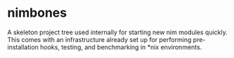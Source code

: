 # nimbones
A skeleton project tree used internally for starting new nim modules quickly. This comes with an infrastructure already set up for performing pre-installation hooks, testing, and benchmarking in *nix environments.
